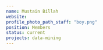 ```yaml
---
name: Mustain Billah
website: 
profile_photo_path_staff: "boy.png"
position: Members
status: current
projects: data-mining
---
```


